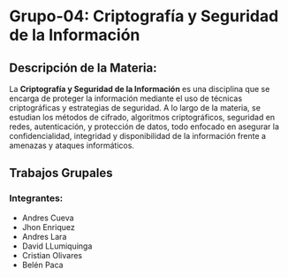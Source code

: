 # Grupo-04: Criptografía y Seguridad de la Información

## Descripción de la Materia:
La **Criptografía y Seguridad de la Información** es una disciplina que se encarga de proteger la información mediante el uso de técnicas criptográficas y estrategias de seguridad. A lo largo de la materia, se estudian los métodos de cifrado, algoritmos criptográficos, seguridad en redes, autenticación, y protección de datos, todo enfocado en asegurar la confidencialidad, integridad y disponibilidad de la información frente a amenazas y ataques informáticos.

## Trabajos Grupales

### Integrantes:
- Andres Cueva
- Jhon Enriquez
- Andres Lara
- David LLumiquinga
- Cristian Olivares
- Belén Paca



